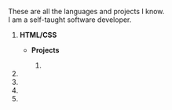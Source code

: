These are all the languages and projects I know.<br>
I am a self-taught software developer. <br>
<ol>
<li><strong>HTML/CSS</strong></li>
    <ul>
        <li><strong>Projects</strong></li>
            <ol>
                <li></li>
            </ol>
    </ul>
<li></li>
<li></li>
<li></li>
<li></li>
</ol>
<br>
